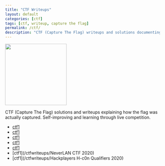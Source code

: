 ```yaml
---
title: "CTF Writeups"
layout: default
categories: [ctf]
tags: [ctf, writeup, capture the flag]
permalink: /ctf/
description: "CTF (Capture The Flag) writeups and solutions documenting my learning process through different challenges and competitions."
---
```

<img src="AYOUB-KB/images/CTF/icon.png" width="200" height="200"/>

CTF (Capture The Flag) solutions and writeups explaining how the flag was actually captured. Self-improving and learning through live competition. 

* [ctf1](/ctfwriteups/NAHAMCONCTF2020)
* [ctf1](/ctfwriteups/TJCTF2020)
* [ctf1](/ctfwriteups/AUCTF2020)
* [ctf1](/ctfwriteups/RIFTCTF2020)
* [ctf1](/ctfwriteups/UTCTF2020)
* [ctf1](/ctfwriteups/NeverLAN CTF 2020)
* [ctf1](/ctfwriteups/Hackplayers H-c0n Qualifiers 2020)
